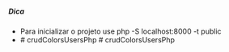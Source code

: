 
##### Dica
- Para inicializar o projeto use php -S localhost:8000 -t public
- #   c r u d C o l o r s U s e r s P h p 
 
 #   c r u d C o l o r s U s e r s P h p 
 
 
